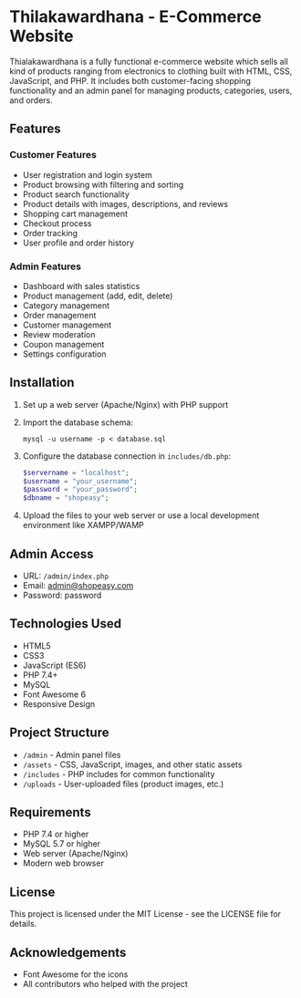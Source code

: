 # Thilakawardhana - E-Commerce Website

Thialakawardhana is a fully functional e-commerce website which sells all kind of products ranging from electronics to clothing built with HTML, CSS, JavaScript, and PHP. It includes both customer-facing shopping functionality and an admin panel for managing products, categories, users, and orders.

## Features

### Customer Features
- User registration and login system
- Product browsing with filtering and sorting
- Product search functionality
- Product details with images, descriptions, and reviews
- Shopping cart management
- Checkout process
- Order tracking
- User profile and order history

### Admin Features
- Dashboard with sales statistics
- Product management (add, edit, delete)
- Category management
- Order management
- Customer management
- Review moderation
- Coupon management
- Settings configuration

## Installation

1. Set up a web server (Apache/Nginx) with PHP support

2. Import the database schema:
   ```
   mysql -u username -p < database.sql
   ```

3. Configure the database connection in `includes/db.php`:
   ```php
   $servername = "localhost";
   $username = "your_username";
   $password = "your_password";
   $dbname = "shopeasy";
   ```

4. Upload the files to your web server or use a local development environment like XAMPP/WAMP

## Admin Access

- URL: `/admin/index.php`
- Email: admin@shopeasy.com
- Password: password

## Technologies Used

- HTML5
- CSS3
- JavaScript (ES6)
- PHP 7.4+
- MySQL
- Font Awesome 6
- Responsive Design

## Project Structure

- `/admin` - Admin panel files
- `/assets` - CSS, JavaScript, images, and other static assets
- `/includes` - PHP includes for common functionality
- `/uploads` - User-uploaded files (product images, etc.)

## Requirements

- PHP 7.4 or higher
- MySQL 5.7 or higher
- Web server (Apache/Nginx)
- Modern web browser

## License

This project is licensed under the MIT License - see the LICENSE file for details.

## Acknowledgements

- Font Awesome for the icons
- All contributors who helped with the project 